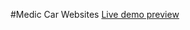 #Medic Car Websites
<a href="https://medic-car-99732.web.app/index.html" target="_blank" rel="noopener noreferrer">Live demo preview</a>

